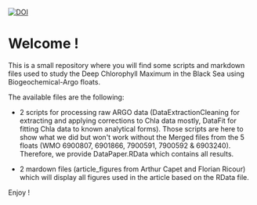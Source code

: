 [![DOI](https://zenodo.org/badge/277763330.svg)](https://zenodo.org/badge/latestdoi/277763330)

# Welcome ! 

This is a small repository where you will find some scripts and markdown files used to study the Deep Chlorophyll Maximum in the Black Sea using Biogeochemical-Argo floats.

The available files are the following:

- 2 scripts for processing raw ARGO data (DataExtractionCleaning for extracting and applying corrections to Chla data mostly, DataFit for fitting Chla data to known analytical forms). Those scripts are here to show what we did but won't work without the Merged files from the 5 floats (WMO 6900807, 6901866, 7900591, 7900592 & 6903240). Therefore, we provide DataPaper.RData which contains all results.

- 2 mardown files (article_figures from Arthur Capet and Florian Ricour) which will display all figures used in the article based on the RData file.

Enjoy !

